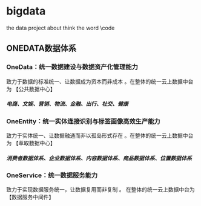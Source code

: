 # bigdata
the data project about think the word \code
## ONEDATA数据体系
### OneData：统一数据建设与数据资产化管理能力
  致力于数据的标准统一、让数据成为资本而非成本 。在整体的统一云上数据中台为 【公共数据中心】
  ##### 电商、文娱、营销、物流、金融、出行、社交、健康
### OneEntity：统一实体连接识别与标签画像高效生产能力
  致力于实体统一、让数据融通而非以孤岛形式存在  。在整体的统一云上数据中台为 【萃取数据中心】
  ##### 消费者数据体系、企业数据体系、内容数据体系、商品数据体系、位置数据体系
### OneService：统一数据服务能力
  致力于实现数据服务统一，让数据复用而非复制 。 在整体的统一云上数据中台为 【数据服务中间件】
